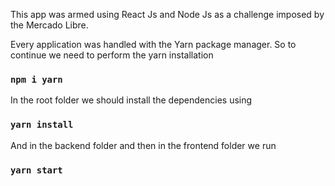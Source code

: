 This app was armed using React Js and Node Js as a challenge imposed by the Mercado Libre.

Every application was handled with the Yarn package manager.
So to continue we need to perform the yarn installation
### `npm i yarn`

In the root folder we should install the dependencies using
### `yarn install` 

And in the backend folder and then in the frontend folder we run
### `yarn start`
